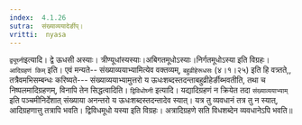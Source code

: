 ```yaml
---
index:  4.1.26
sutra:  संख्याव्ययादेर्ङीप्।
vritti:  nyasa
---
```


`द्व्यूघ्नी`इत्यादि। द्वे ऊधसी अस्याः। त्रीण्यूधांस्यस्याः।अबिगतमूधोऽस्याः।निर्गतमूधोऽस्या इति विग्रहः।
`आदिग्रहणं किम्` इति। एवं मन्यते-- संख्याव्ययाभ्यामित्येव वक्तव्यम्, `बहुव्रीहेरूधसः` (४।१।२५) इति हि वत्र्तते,, तत्रैवमभिसम्बन्धः करिष्यते--- संख्याव्ययाभ्यामुत्तरो य ऊधःशब्दस्तदन्ताबहुव्रीहेर्ङीब्भवतीति, तथा च निष्पलमादिग्रहणम्, विनापि तेन सिद्धत्वादिति। `द्विविधोघ्नी` इत्यादि। यद्यादिग्रहणं न क्रियेत तदा `संख्याव्ययाभ्याम्` इति पञ्चमीनिर्देशात् संख्याया अनन्तरो य ऊधःशब्दस्तदन्तादेव स्यात्। यत्र तु व्यवधानं तत्र तु न स्यात्, आदिग्रहणात्तु तत्रापि भवति। द्विविधमूधो यस्या इति विग्रहः। अत्रादिग्रहणे सति विधशब्देन व्यवधानेऽपि भवति॥
